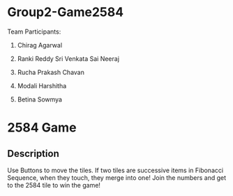# Group2-Game2584

Team Participants:

1. Chirag Agarwal

2. Ranki Reddy Sri Venkata Sai Neeraj

3. Rucha Prakash Chavan

4. Modali Harshitha

5. Betina Sowmya

2584 Game
============

Description
------------

Use Buttons to move the tiles. If two tiles are successive items in Fibonacci Sequence, when they touch, they merge into one!
Join the numbers and get to the 2584 tile to win the game!
